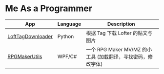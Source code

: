 # Me As a Programmer

| App | Language | Description |
| --- | --- | --- |
| [LoftTagDownloader](https://github.com/Justype/LoftTagDownloader) | Python | 根据 Tag 下载 Lofter 的贴文与图片 |
| [RPGMakerUtils](https://github.com/Justype/RPGMakerUtils) | WPF/C# | 一个 RPG Maker MV/MZ 的小工具 (加载翻译，寻找密码，修改字体) |
